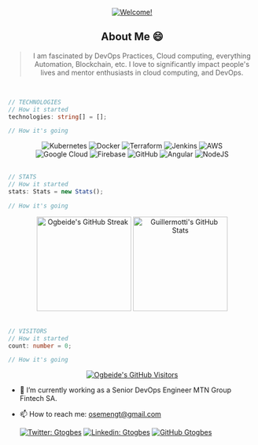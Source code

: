 <div align="center">

[![Welcome!](https://readme-typing-svg.herokuapp.com/?lines=Yep!+👋;Nice+to+meet+you!+😚;My+name+is+Ogbeide+👽;This+is+my+profile+🚀&font=ubuntu&color=32a852&center=true)](https://git.io/typing-svg)

## About Me 😄
> I am fascinated by DevOps Practices, Cloud computing, everything Automation, Blockchain, etc.
> I love to significantly impact people's lives and mentor enthusiasts in cloud computing, and DevOps.

</div>

<br>

```ts
// TECHNOLOGIES 
// How it started
technologies: string[] = [];

// How it's going
```
<div align="center">
    <img alt="Kubernetes" src="https://img.shields.io/badge/kubernetes-%23326ce5.svg?style=for-the-badge&logo=kubernetes&logoColor=white"/>
    <img alt="Docker" src="https://img.shields.io/badge/docker-%230db7ed.svg?style=for-the-badge&logo=docker&logoColor=white"/>
    <img alt="Terraform" src="https://img.shields.io/badge/terraform-%235835CC.svg?style=for-the-badge&logo=terraform&logoColor=white"/>
    <img alt="Jenkins" src="https://img.shields.io/badge/jenkins-%232C5263.svg?style=for-the-badge&logo=jenkins&logoColor=white"/>
    <img alt="AWS" src="https://img.shields.io/badge/AWS-%23FF9900.svg?style=for-the-badge&logo=amazon-aws&logoColor=white"/>
    <br>
    <img alt="Google Cloud" src="https://img.shields.io/badge/GoogleCloud-%234285F4.svg?style=for-the-badge&logo=google-cloud&logoColor=white"/>
    <img alt="Firebase" src="https://img.shields.io/badge/firebase-%23039BE5.svg?style=for-the-badge&logo=firebase"/>
    <img alt="GitHub" src="https://img.shields.io/badge/github-%23121011.svg?style=for-the-badge&logo=github&logoColor=white"/>
    <img alt="Angular" src="https://img.shields.io/badge/angular-%23DD0031.svg?style=for-the-badge&logo=angular&logoColor=white"/>
    <img alt="NodeJS" src="https://img.shields.io/badge/node.js-%2343853D.svg?style=for-the-badge&logo=node-dot-js&logoColor=white"/>
</div>

<br>

```ts
// STATS
// How it started
stats: Stats = new Stats();

// How it's going
```
<div align="center">
<a href="https://git.io/streak-stats"><img alt="Ogbeide's GitHub Streak" src="https://github-readme-streak-stats.herokuapp.com/?user=gtogbes&theme=dark" height="192px"/></a>
<a href="https://github.com/anuraghazra/github-readme-stats"><img alt="Guillermotti's GitHub Stats" src="https://denvercoder1-github-readme-stats.vercel.app/api/?username=gtogbes&show_icons=true&count_private=true&theme=dark&custom_title=Ogbeide's+GitHub+Stats" height="192px"/></a>
  <br/>
</div>

<br>

```ts
// VISITORS 
// How it started
count: number = 0;

// How it's going
```

<div align="center">
    <a href="https://profile-counter.glitch.me"><img alt="Ogbeide's GitHub Visitors" src="https://profile-counter.glitch.me/gtogbes/count.svg"/></a>
</div>


- 🔭 I’m currently working as a Senior DevOps Engineer MTN Group Fintech SA.
- 📫 How to reach me: osemengt@gmail.com

    [![Twitter: Gtogbes](https://img.shields.io/twitter/follow/osemengt?style=social)](https://twitter.com/osemenGT)
    [![Linkedin: Gtogbes](https://img.shields.io/badge/-Gtogbes-blue?style=flat-square&logo=Linkedin&logoColor=white&link=https://www.linkedin.com/in/ogbeide-osemenkhian-bb70021a3)](https://www.linkedin.com/in/ogbeide-osemenkhian-bb70021a3)
    [![GitHub Gtogbes](https://img.shields.io/github/followers/Gtogbes?label=follow&style=social)](https://github.com/gtogbes)



